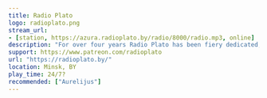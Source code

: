 ```yaml
---
title: Radio Plato
logo: radioplato.png
stream_url:
- [station, https://azura.radioplato.by/radio/8000/radio.mp3, online]
description: "For over four years Radio Plato has been fiery dedicated, musically diverse, community-focused and what really matters: independent."
support: https://www.patreon.com/radioplato
url: "https://radioplato.by/"
location: Minsk, BY
play_time: 24/7?
recommended: ["Aurelijus"]
---
```


